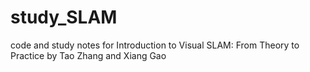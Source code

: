 # study_SLAM
code and study notes for Introduction to Visual SLAM: From Theory to Practice by Tao Zhang and Xiang Gao

